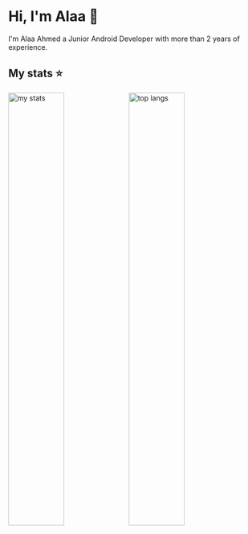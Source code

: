 # Hi, I'm Alaa 👋 
I'm Alaa Ahmed a Junior Android Developer with more than 2 years of experience.

## My stats ⭐
<img alt="my stats" align="left" width="47%" src="https://github-readme-stats.vercel.app/api?username=Ala2Ahmed2&show_icons=true&theme=dracula"/>

<img alt="top langs" align="left" width="47%" src="https://github-readme-stats.vercel.app/api/top-langs/?username=Ala2Ahmed2&theme=dracula&layout=compact"/>
